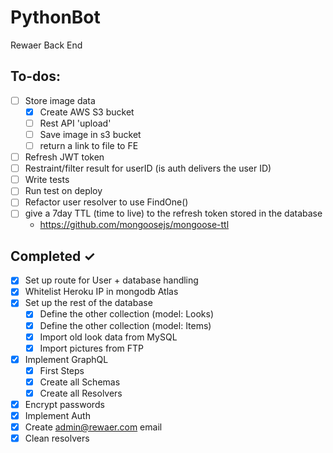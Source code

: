# PythonBot

Rewaer Back End

## To-dos:

- [ ] Store image data
  - [x] Create AWS S3 bucket
  - [ ] Rest API 'upload'
  - [ ] Save image in s3 bucket
  - [ ] return a link to file to FE
- [ ] Refresh JWT token
- [ ] Restraint/filter result for userID (is auth delivers the user ID)
- [ ] Write tests
- [ ] Run test on deploy
- [ ] Refactor user resolver to use FindOne()
- [ ] give a 7day TTL (time to live) to the refresh token stored in the database 
  - https://github.com/mongoosejs/mongoose-ttl

## Completed ✓

- [x] Set up route for User + database handling
- [x] Whitelist Heroku IP in mongodb Atlas
- [x] Set up the rest of the database
  - [x] Define the other collection (model: Looks)
  - [x] Define the other collection (model: Items)
  - [x] Import old look data from MySQL
  - [x] Import pictures from FTP
- [x] Implement GraphQL
  - [x] First Steps
  - [x] Create all Schemas
  - [x] Create all Resolvers
- [x] Encrypt passwords
- [x] Implement Auth
- [x] Create admin@rewaer.com email
- [x] Clean resolvers
